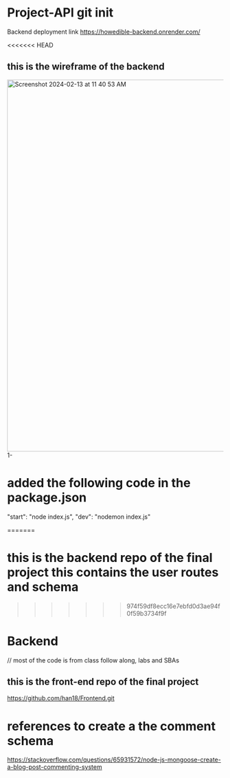 # Project-API git init
Backend deployment link 
https://howedible-backend.onrender.com/

<<<<<<< HEAD
## this is the wireframe of the backend
<img width="865" alt="Screenshot 2024-02-13 at 11 40 53 AM" src="https://github.com/han18/Backend/assets/35694323/8c736609-acb6-4c7d-810d-25f6f35a4525">
1-

# added the following code in the package.json

"start": "node index.js", "dev": "nodemon index.js"

=======

# this is the backend repo of the final project this contains the user routes and schema

> > > > > > > 974f59df8ecc16e7ebfd0d3ae94f0f59b3734f9f

# Backend

// most of the code is from class follow along, labs and SBAs

## this is the front-end repo of the final project

https://github.com/han18/Frontend.git

# references to create a the comment schema

https://stackoverflow.com/questions/65931572/node-js-mongoose-create-a-blog-post-commenting-system
